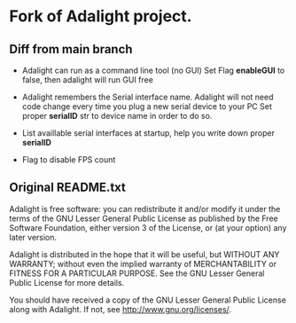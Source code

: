 Fork of Adalight project.
==============

Diff from main branch
--------------

- Adalight can run as a command line tool (no GUI)
Set Flag **enableGUI** to false, then adalight will run GUI free

- Adalight remembers the Serial interface name.
Adalight will not need code change every time you plug a new serial device to your PC
Set proper **serialID** str to device name in order to do so.

- List availlable serial interfaces at startup, help you write down proper **serialID**

- Flag to disable FPS count


Original README.txt
--------------

Adalight is free software: you can redistribute it and/or modify
it under the terms of the GNU Lesser General Public License as
published by the Free Software Foundation, either version 3 of
the License, or (at your option) any later version.

Adalight is distributed in the hope that it will be useful,
but WITHOUT ANY WARRANTY; without even the implied warranty of
MERCHANTABILITY or FITNESS FOR A PARTICULAR PURPOSE.  See the
GNU Lesser General Public License for more details.

You should have received a copy of the GNU Lesser General Public
License along with Adalight.  If not, see <http://www.gnu.org/licenses/>.
